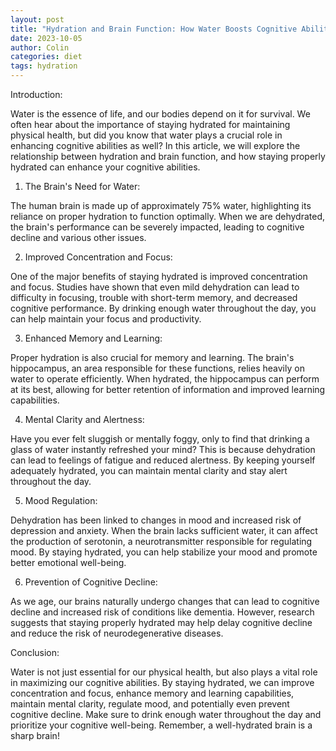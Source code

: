 ```yaml
---
layout: post
title: "Hydration and Brain Function: How Water Boosts Cognitive Abilities"
date: 2023-10-05
author: Colin
categories: diet
tags: hydration
---
```


Introduction:

Water is the essence of life, and our bodies depend on it for survival. We often hear about the importance of staying hydrated for maintaining physical health, but did you know that water plays a crucial role in enhancing cognitive abilities as well? In this article, we will explore the relationship between hydration and brain function, and how staying properly hydrated can enhance your cognitive abilities.

1. The Brain's Need for Water:

The human brain is made up of approximately 75% water, highlighting its reliance on proper hydration to function optimally. When we are dehydrated, the brain's performance can be severely impacted, leading to cognitive decline and various other issues.

2. Improved Concentration and Focus:

One of the major benefits of staying hydrated is improved concentration and focus. Studies have shown that even mild dehydration can lead to difficulty in focusing, trouble with short-term memory, and decreased cognitive performance. By drinking enough water throughout the day, you can help maintain your focus and productivity.

3. Enhanced Memory and Learning:

Proper hydration is also crucial for memory and learning. The brain's hippocampus, an area responsible for these functions, relies heavily on water to operate efficiently. When hydrated, the hippocampus can perform at its best, allowing for better retention of information and improved learning capabilities.

4. Mental Clarity and Alertness:

Have you ever felt sluggish or mentally foggy, only to find that drinking a glass of water instantly refreshed your mind? This is because dehydration can lead to feelings of fatigue and reduced alertness. By keeping yourself adequately hydrated, you can maintain mental clarity and stay alert throughout the day.

5. Mood Regulation:

Dehydration has been linked to changes in mood and increased risk of depression and anxiety. When the brain lacks sufficient water, it can affect the production of serotonin, a neurotransmitter responsible for regulating mood. By staying hydrated, you can help stabilize your mood and promote better emotional well-being.

6. Prevention of Cognitive Decline:

As we age, our brains naturally undergo changes that can lead to cognitive decline and increased risk of conditions like dementia. However, research suggests that staying properly hydrated may help delay cognitive decline and reduce the risk of neurodegenerative diseases.

Conclusion:

Water is not just essential for our physical health, but also plays a vital role in maximizing our cognitive abilities. By staying hydrated, we can improve concentration and focus, enhance memory and learning capabilities, maintain mental clarity, regulate mood, and potentially even prevent cognitive decline. Make sure to drink enough water throughout the day and prioritize your cognitive well-being. Remember, a well-hydrated brain is a sharp brain!